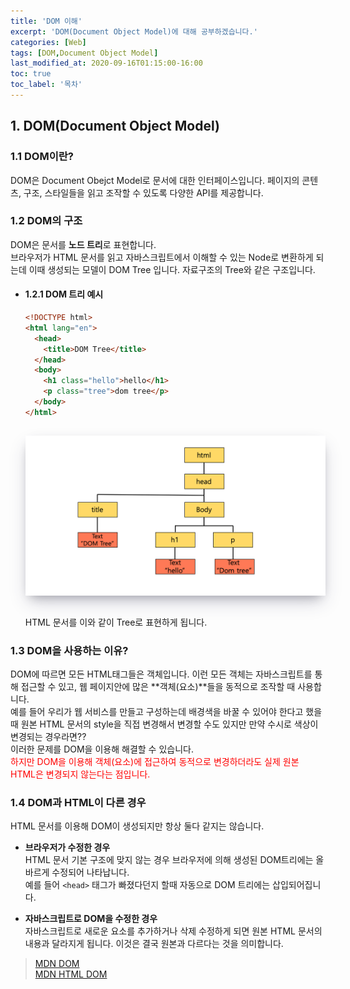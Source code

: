 ```yaml
---
title: 'DOM 이해'
excerpt: 'DOM(Document Object Model)에 대해 공부하겠습니다.'
categories: [Web]
tags: [DOM,Document Object Model]
last_modified_at: 2020-09-16T01:15:00-16:00
toc: true
toc_label: '목차'
---
```


## 1. DOM(Document Object Model)

### 1.1 DOM이란?

DOM은 Document Obejct Model로 문서에 대한 인터페이스입니다. 페이지의 콘텐츠, 구조, 스타일들을 읽고 조작할 수 있도록 다양한 API를 제공합니다.<br>

### 1.2 DOM의 구조

DOM은 문서를 **노드 트리**로 표현합니다. <br>
브라우저가 HTML 문서를 읽고 자바스크립트에서 이해할 수 있는 Node로 변환하게 되는데 이때 생성되는 모델이 DOM Tree 입니다. 자료구조의 Tree와 같은 구조입니다.

- #### 1.2.1 DOM 트리 예시

  ```html
  <!DOCTYPE html>
  <html lang="en">
    <head>
      <title>DOM Tree</title>
    </head>
    <body>
      <h1 class="hello">hello</h1>
      <p class="tree">dom tree</p>
    </body>
  </html>
  ```

  <img src='/assets/images/domtree.png' alt='profile' style="width:600px; margin-top:15px; margin-bottom:15px; box-shadow: rgba(50, 50, 93, 0.25) 0px 13px 27px -5px, rgba(0, 0, 0, 0.3) 0px 8px 16px -8px, rgba(0, 0, 0, 0.024) 0px -6px 16px -6px;"/>

  HTML 문서를 이와 같이 Tree로 표현하게 됩니다.

### 1.3 DOM을 사용하는 이유?

DOM에 따르면 모든 HTML태그들은 객체입니다. 이런 모든 객체는 자바스크립트를 통해 접근할 수 있고, 웹 페이지안에 많은 **객체(요소)**들을 동적으로 조작할 때 사용합니다. <br>
예를 들어 우리가 웹 서비스를 만들고 구성하는데 배경색을 바꿀 수 있어야 한다고 했을때 원본 HTML 문서의 style을 직접 변경해서 변경할 수도 있지만 만약 수시로 색상이 변경되는 경우라면?? <br>
이러한 문제를 DOM을 이용해 해결할 수 있습니다. <br>
<span style="color:red">하지만 DOM을 이용해 객체(요소)에 접근하여 동적으로 변경하더라도 실제 원본 HTML은 변경되지 않는다는 점입니다.</span>

### 1.4 DOM과 HTML이 다른 경우

HTML 문서를 이용해 DOM이 생성되지만 항상 둘다 같지는 않습니다.

- **브라우저가 수정한 경우**<br>
  HTML 문서 기본 구조에 맞지 않는 경우 브라우저에 의해 생성된 DOM트리에는 올바르게 수정되어 나타납니다.<br>예를 들어 `<head>` 태그가 빠졌다던지 할때 자동으로 DOM 트리에는 삽입되어집니다.

- **자바스크립트로 DOM을 수정한 경우**<br>
  자바스크립트로 새로운 요소를 추가하거나 삭제 수정하게 되면 원본 HTML 문서의 내용과 달라지게 됩니다. 이것은 결국 원본과 다르다는 것을 의미합니다.

> [MDN DOM](<[https](https://developer.mozilla.org/ko/docs/Web/API/Document_Object_Model/%EC%86%8C%EA%B0%9C)://wikidocs.net/24>)<br>[MDN HTML DOM](https://developer.mozilla.org/en-US/docs/Web/API/HTML_DOM_API)
